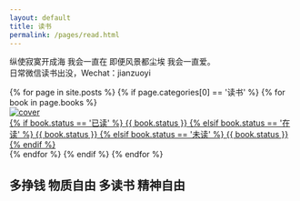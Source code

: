 ```yaml
---
layout: default
title: 读书
permalink: /pages/read.html
---
```


<div class="home">
	<div class="bookpiclist">
		<p>纵使寂寞开成海 我会一直在 即便风景都尘埃 我会一直爱。<br>
		日常微信读书出没，Wechat：jianzuoyi</p>
		{% for page in site.posts %}
				{% if page.categories[0] == '读书' %}
					{% for book in page.books %}
					<div class="bookpic">
						<div class="bookpic-wrapper">	
							<a class="pjaxlink" href="{{page.url}}#{{ book.title }}"><img src="{{ book.cover }}" alt="cover">
								<div class="booklabel">
															<div class="label-text center">
																{% if book.status == '已读' %}
										<span class="label label-success">{{ book.status }}</span>
										{% elsif book.status == '在读' %}
										<span class="label label-info">{{ book.status }}</span>
										{% elsif book.status == '未读' %}
										<span class="label label-default">{{ book.status }}</span>
										{% endif %}
															  </div>
														<div class="label-bg"></div>
												 </div>						
							</a>
						</div>
					</div>
					{% endfor %}
				{% endif %}
		{% endfor %}
	</div>
	<div class="clear"></div>
</div>
<h2>多挣钱 物质自由 多读书 精神自由</h2>
